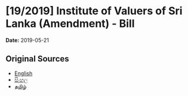 # [19/2019] Institute of Valuers of Sri Lanka (Amendment)  - Bill

**Date:** 2019-05-21

## Original Sources

- [English](https://documents.gov.lk/view/bills/2019/5/19-2019_E.pdf)
- [සිංහල](https://documents.gov.lk/view/bills/2019/5/19-2019_S.pdf)
- [தமிழ்](https://documents.gov.lk/view/bills/2019/5/19-2019_T.pdf)

